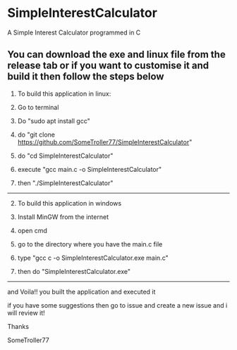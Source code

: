 # SimpleInterestCalculator

A Simple Interest Calculator programmed in C

You can download the exe and linux file from the release tab or if you want to customise it and build it then follow the steps below
------------------------------------------------
1. To build this application in linux:

1. Go to terminal
2. Do "sudo apt install gcc"
3. do "git clone https://github.com/SomeTroller77/SimpleInterestCalculator"
4. do "cd SimpleInterestCalculator"
5. execute "gcc main.c -o SimpleInterestCalculator"
6. then "./SimpleInterestCalculator"


-------------------------------------------------
2. To build this application in windows

1. Install MinGW from the internet
2. open cmd
3. go to the directory where you have the main.c file
4. type "gcc c -o SimpleInterestCalculator.exe main.c" 
5. then do "SimpleInterestCalculator.exe" 
-------------------------------------------------
and Voila!!
you built the application and executed it

if you have some suggestions then go to issue and create a new issue
and i will review it!

Thanks

SomeTroller77
